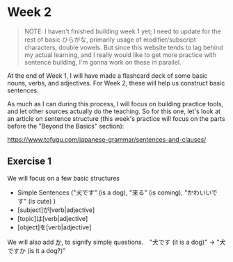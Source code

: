# Week 2

> NOTE: I haven't finished building week 1 yet; I need to update for the rest of basic ひらがな, primarily usage of modifier/subscript characters, double vowels. But since this website tends to lag behind my actual learning, and I really would like to get more practice with sentence building, I'm gonna work on these in parallel.

At the end of Week 1, I will have made a flashcard deck of some basic nouns, verbs, and adjectives. For Week 2, these will help us construct basic sentences.

As much as I can during this process, I will focus on building practice tools, and let other sources actually do the teaching. So for this one, let's look at an article on sentence structure (this week's practice will focus on the parts before the "Beyond the Basics" section):

https://www.tofugu.com/japanese-grammar/sentences-and-clauses/

## Exercise 1

We will focus on a few basic structures

- Simple Sentences ("犬です" (is a dog), "来る" (is coming), "かわいいです" (is cute) )
- [subject]が[verb|adjective]
- [topic]は[verb|adjective]
- [object]を[verb|adjective]

We will also add [か](https://www.tofugu.com/japanese-grammar/particle-ka/), to signify simple questions.　"犬です (it is a dog)" -> "犬ですか (is it a dog?)"
